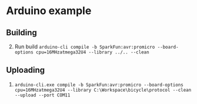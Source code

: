 # Arduino example

## Building

2. Run build `arduino-cli compile -b SparkFun:avr:promicro --board-options cpu=16MHzatmega32U4 --library ../.. --clean`

## Uploading

1. `arduino-cli.exe compile -b SparkFun:avr:promicro --board-options cpu=16MHzatmega32U4 --library C:\Workspace\bicycle\protocol --clean --upload --port COM11`
